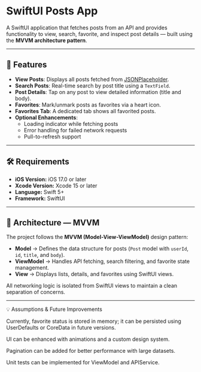 # SwiftUI Posts App

A SwiftUI application that fetches posts from an API and provides functionality to view, search, favorite, and inspect post details — built using the **MVVM architecture pattern**.

---

## 🧩 Features

- **View Posts**: Displays all posts fetched from [JSONPlaceholder](https://jsonplaceholder.typicode.com/posts).  
- **Search Posts**: Real-time search by post title using a `TextField`.  
- **Post Details**: Tap on any post to view detailed information (title and body).  
- **Favorites**: Mark/unmark posts as favorites via a heart icon.  
- **Favorites Tab**: A dedicated tab shows all favorited posts.  
- **Optional Enhancements**:
  - Loading indicator while fetching posts  
  - Error handling for failed network requests  
  - Pull-to-refresh support  

---

## 🛠️ Requirements

- **iOS Version:** iOS 17.0 or later  
- **Xcode Version:** Xcode 15 or later  
- **Language:** Swift 5+  
- **Framework:** SwiftUI  

---

## 🧱 Architecture — MVVM

The project follows the **MVVM (Model-View-ViewModel)** design pattern:

- **Model** → Defines the data structure for posts (`Post` model with `userId`, `id`, `title`, and `body`).  
- **ViewModel** → Handles API fetching, search filtering, and favorite state management.  
- **View** → Displays lists, details, and favorites using SwiftUI views.  

All networking logic is isolated from SwiftUI views to maintain a clean separation of concerns.

---

💡 Assumptions & Future Improvements

Currently, favorite status is stored in memory; it can be persisted using UserDefaults or CoreData in future versions.

UI can be enhanced with animations and a custom design system.

Pagination can be added for better performance with large datasets.

Unit tests can be implemented for ViewModel and APIService.
